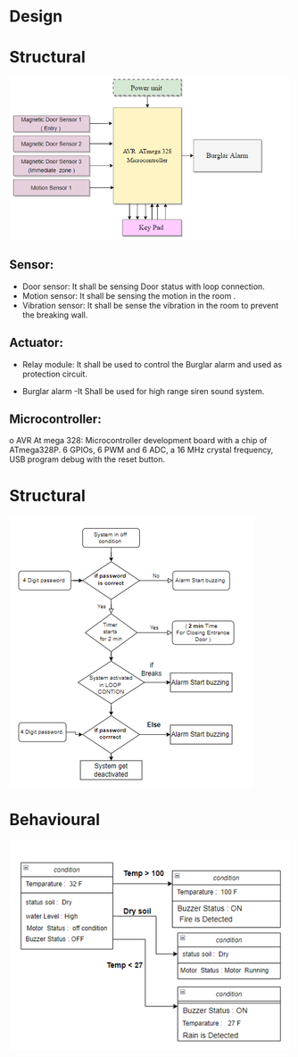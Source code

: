 # Design
# Structural
   ![Block diagram](https://github.com/rajprasanth27k/M2-EmbSys/blob/c39aa33b6ed3a824965a49f912af5f63a002783c/Project/2_Architecture/Block%20diagram.PNG)

## Sensor:
* Door sensor: It shall be sensing Door status with loop connection.
* Motion sensor: It shall be sensing the motion in the room .
* Vibration sensor: It shall be sense the vibration in  the room to prevent the breaking wall.
## Actuator:
* Relay module: It shall be used to control the Burglar alarm and used as protection circuit. 
		
* Burglar alarm -It Shall be used for high range siren sound system.  

## Microcontroller: 
o	AVR At mega 328: Microcontroller development board with a chip of ATmega328P. 6 GPIOs, 6 PWM and 6 ADC, a 16 MHz crystal frequency, USB program debug with the reset button. 





  # Structural
   ![Flow Chart](https://github.com/rajprasanth27k/M2-EmbSys/blob/c39aa33b6ed3a824965a49f912af5f63a002783c/Project/2_Architecture/Flow%20Chart.PNG)
  
 # Behavioural
  ![behavioral](https://github.com/rajprasanth27k/M2-EmbSys/blob/5cc595a0a06e6aa97574ad367148599fbbeaa467/Project/2_Architecture/behavioral.PNG)
